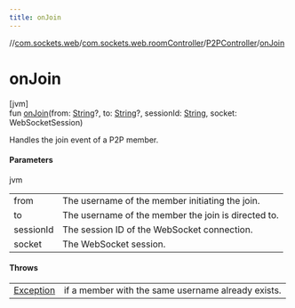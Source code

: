 ```yaml
---
title: onJoin
---
```

//[com.sockets.web](../../../index.html)/[com.sockets.web.roomController](../index.html)/[P2PController](index.html)/[onJoin](on-join.html)



# onJoin



[jvm]\
fun [onJoin](on-join.html)(from: [String](https://kotlinlang.org/api/latest/jvm/stdlib/kotlin/-string/index.html)?, to: [String](https://kotlinlang.org/api/latest/jvm/stdlib/kotlin/-string/index.html)?, sessionId: [String](https://kotlinlang.org/api/latest/jvm/stdlib/kotlin/-string/index.html), socket: WebSocketSession)



Handles the join event of a P2P member.



#### Parameters


jvm

| | |
|---|---|
| from | The username of the member initiating the join. |
| to | The username of the member the join is directed to. |
| sessionId | The session ID of the WebSocket connection. |
| socket | The WebSocket session. |



#### Throws


| | |
|---|---|
| [Exception](https://kotlinlang.org/api/latest/jvm/stdlib/kotlin/-exception/index.html) | if a member with the same username already exists. |



